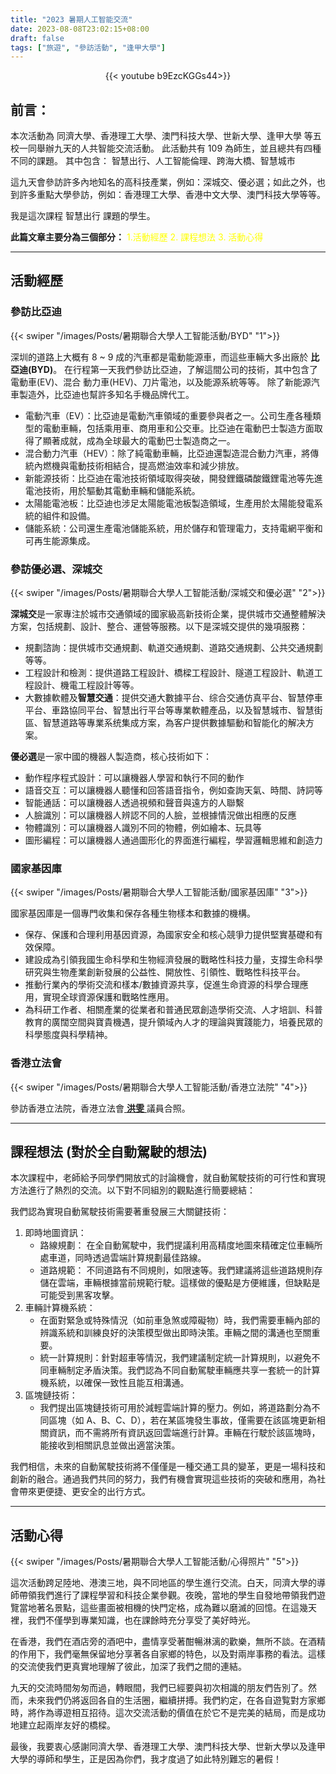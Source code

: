 ```yaml
---
title: "2023 暑期人工智能交流"
date: 2023-08-08T23:02:15+08:00
draft: false
tags: ["旅遊", "參訪活動", "逢甲大學"]
---
```


<center> 

{{< youtube b9EzcKGGs44>}}

</center>


## 前言：

本次活動為 同濟大學、香港理工大學、澳門科技大學、世新大學、逢甲大學 等五校一同舉辦九天的人共智能交流活動。
此活動共有 109 為師生，並且總共有四種不同的課題。
其中包含： <span class="light">智慧出行、人工智能倫理、跨海大橋、智慧城市</span>

這九天會參訪許多內地知名的高科技產業，例如：深城交、優必選；如此之外，也到許多重點大學參訪，例如：香港理工大學、香港中文大學、澳門科技大學等等。

我是這次課程 <span class="success">智慧出行</span> 課題的學生。<br>

**此篇文章主要分為三個部分：**
<font color="yellow">1.活動經歷 2. 課程想法 3. 活動心得</font>

---

## 活動經歷

### <span class="info">參訪比亞迪</span>

{{< swiper "/images/Posts/暑期聯合大學人工智能活動/BYD" "1">}}

深圳的道路上大概有 8 ~ 9 成的汽車都是電動能源車，而這些車輛大多出廠於 **比亞迪(BYD)**。
在行程第一天我們參訪比亞迪，了解這間公司的技術，其中包含了電動車(EV)、混合  動力車(HEV)、刀片電池，以及能源系統等等。
除了新能源汽車製造外，比亞迪也幫許多知名手機品牌代工。

- 電動汽車（EV）：比亞迪是電動汽車領域的重要參與者之一。公司生產各種類型的電動車輛，包括乘用車、商用車和公交車。比亞迪在電動巴士製造方面取得了顯著成就，成為全球最大的電動巴士製造商之一。
- 混合動力汽車（HEV）：除了純電動車輛，比亞迪還製造混合動力汽車，將傳統內燃機與電動技術相結合，提高燃油效率和減少排放。
- 新能源技術：比亞迪在電池技術領域取得突破，開發鋰鐵磷酸鐵鋰電池等先進電池技術，用於驅動其電動車輛和儲能系統。
- 太陽能電池板：比亞迪也涉足太陽能電池板製造領域，生產用於太陽能發電系統的組件和設備。
- 儲能系統：公司還生產電池儲能系統，用於儲存和管理電力，支持電網平衡和可再生能源集成。

### <span class="info">參訪優必選、深城交</span>

{{< swiper "/images/Posts/暑期聯合大學人工智能活動/深城交和優必選" "2">}}

**深城交**是一家專注於城市交通領域的國家級高新技術企業，提供城市交通整體解決方案，包括規劃、設計、整合、運營等服務。以下是深城交提供的幾項服務：

- 規劃諮詢：提供城市交通規劃、軌道交通規劃、道路交通規劃、公共交通規劃等等。
- 工程設計和檢測：提供道路工程設計、橋樑工程設計、隧道工程設計、軌道工程設計、機電工程設計等等。
- 大數據軟體及**智慧交通**：提供交通大數據平台、综合交通仿真平台、智慧停車平台、車路協同平台、智慧出行平台等專業軟體產品，以及智慧城市、智慧街區、智慧道路等專業系统集成方案，為客户提供數據驅動和智能化的解决方案。<br>

**優必選**是一家中國的機器人製造商，核心技術如下：

- 動作程序程式設計：可以讓機器人學習和執行不同的動作
- 語音交互：可以讓機器人聽懂和回答語音指令，例如查詢天氣、時間、詩詞等
- 智能通話：可以讓機器人透過視頻和聲音與遠方的人聯繫
- 人臉識別：可以讓機器人辨認不同的人臉，並根據情況做出相應的反應
- 物體識別：可以讓機器人識別不同的物體，例如繪本、玩具等
- 圖形編程：可以讓機器人通過圖形化的界面進行編程，學習邏輯思維和創造力

### <span class="info">國家基因庫</span>

{{< swiper "/images/Posts/暑期聯合大學人工智能活動/國家基因庫" "3">}}

國家基因庫是一個專門收集和保存各種生物樣本和數據的機構。

- 保存、保護和合理利用基因資源，為國家安全和核心競爭力提供堅實基礎和有效保障。
- 建設成為引領我國生命科學和生物經濟發展的戰略性科技力量，支撐生命科學研究與生物產業創新發展的公益性、開放性、引領性、戰略性科技平台。
- 推動行業內的學術交流和樣本/數據資源共享，促進生命資源的科學合理應用，實現全球資源保護和戰略性應用。
- 為科研工作者、相關產業的從業者和普通民眾創造學術交流、人才培訓、科普教育的廣闊空間與寶貴機遇，提升領域內人才的理論與實踐能力，培養民眾的科學態度與科學精神。


### <span class="info">香港立法會</span>

{{< swiper "/images/Posts/暑期聯合大學人工智能活動/香港立法院" "4">}}

參訪香港立法院，香港立法會<font style="text-decoration: underline;"> **洪雯** </font>議員合照。

---

## 課程想法 (對於全自動駕駛的想法)

本次課程中，老師給予同學們開放式的討論機會，就自動駕駛技術的可行性和實現方法進行了熱烈的交流。以下對不同組別的觀點進行簡要總結：


我們認為實現自動駕駛技術需要著重發展三大關鍵技術：


1. 即時地圖資訊：
    - 路線規劃： 在全自動駕駛中，我們提議利用高精度地圖來精確定位車輛所處車道，同時透過雲端計算規劃最佳路線。
    - 道路規範： 不同道路有不同規則，如限速等。我們建議將這些道路規則存儲在雲端，車輛根據當前規範行駛。這樣做的優點是方便維護，但缺點是可能受到黑客攻擊。
2. 車輛計算機系統：
    - 在面對緊急或特殊情況（如前車急煞或障礙物）時，我們需要車輛內部的辨識系統和訓練良好的決策模型做出即時決策。車輛之間的溝通也至關重要。
    - 統一計算規則：針對超車等情況，我們建議制定統一計算規則，以避免不同車輛制定矛盾決策。我們認為不同自動駕駛車輛應共享一套統一的計算機系統，以確保一致性且能互相溝通。
3. 區塊鏈技術：
    - 我們提出區塊鏈技術可用於減輕雲端計算的壓力。例如，將道路劃分為不同區塊（如 A、B、C、D），若在某區塊發生事故，僅需要在該區塊更新相關資訊，而不需將所有資訊返回雲端進行計算。車輛在行駛於該區塊時，能接收到相關訊息並做出適當決策。

我們相信，未來的自動駕駛技術將不僅僅是一種交通工具的變革，更是一場科技和創新的融合。通過我們共同的努力，我們有機會實現這些技術的突破和應用，為社會帶來更便捷、更安全的出行方式。


---

## 活動心得

{{< swiper "/images/Posts/暑期聯合大學人工智能活動/心得照片" "5">}}


這次活動跨足陸地、港澳三地，與不同地區的學生進行交流。白天，同濟大學的導師帶領我們進行了課程學習和科技企業參觀。夜晚，當地的學生自發地帶領我們遊覽當地著名景點，這些畫面被相機的快門定格，成為難以磨滅的回憶。在這幾天裡，我們不僅學到專業知識，也在課餘時充分享受了美好時光。

在香港，我們在酒店旁的酒吧中，盡情享受著酣暢淋漓的歡樂，無所不談。在酒精的作用下，我們毫無保留地分享著各自家鄉的特色，以及對兩岸事務的看法。這樣的交流使我們更真實地理解了彼此，加深了我們之間的連結。

九天的交流時間匆匆而過，轉眼間，我們已經要與初次相識的朋友們告別了。然而，未來我們仍將返回各自的生活圈，繼續拼搏。我們約定，在各自遊覧對方家鄉時，將作為導遊相互招待。這次交流活動的價值在於它不是完美的結局，而是成功地建立起兩岸友好的橋樑。

最後，我要衷心感謝同濟大學、香港理工大學、澳門科技大學、世新大學以及逢甲大學的導師和學生，正是因為你們，我才度過了如此特別難忘的暑假！